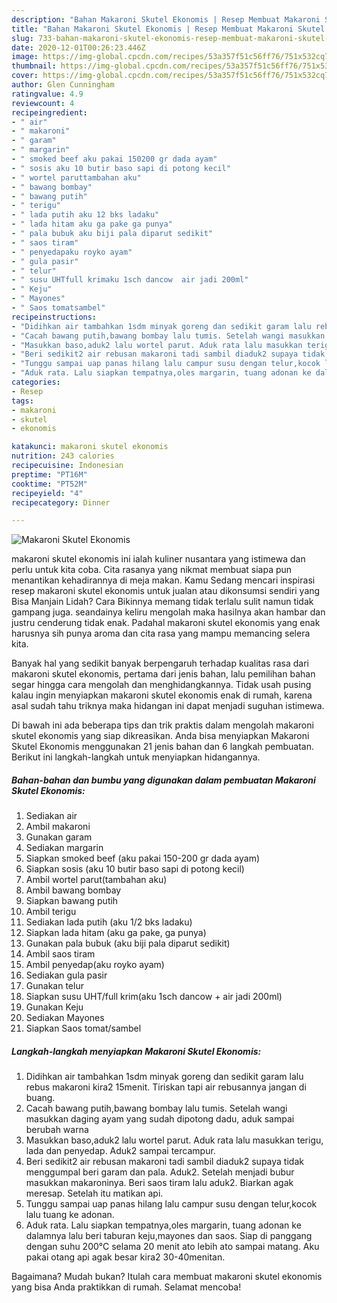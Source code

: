 ```yaml
---
description: "Bahan Makaroni Skutel Ekonomis | Resep Membuat Makaroni Skutel Ekonomis Yang Enak Dan Lezat"
title: "Bahan Makaroni Skutel Ekonomis | Resep Membuat Makaroni Skutel Ekonomis Yang Enak Dan Lezat"
slug: 733-bahan-makaroni-skutel-ekonomis-resep-membuat-makaroni-skutel-ekonomis-yang-enak-dan-lezat
date: 2020-12-01T00:26:23.446Z
image: https://img-global.cpcdn.com/recipes/53a357f51c56ff76/751x532cq70/makaroni-skutel-ekonomis-foto-resep-utama.jpg
thumbnail: https://img-global.cpcdn.com/recipes/53a357f51c56ff76/751x532cq70/makaroni-skutel-ekonomis-foto-resep-utama.jpg
cover: https://img-global.cpcdn.com/recipes/53a357f51c56ff76/751x532cq70/makaroni-skutel-ekonomis-foto-resep-utama.jpg
author: Glen Cunningham
ratingvalue: 4.9
reviewcount: 4
recipeingredient:
- " air"
- " makaroni"
- " garam"
- " margarin"
- " smoked beef aku pakai 150200 gr dada ayam"
- " sosis aku 10 butir baso sapi di potong kecil"
- " wortel paruttambahan aku"
- " bawang bombay"
- " bawang putih"
- " terigu"
- " lada putih aku 12 bks ladaku"
- " lada hitam aku ga pake ga punya"
- " pala bubuk aku biji pala diparut sedikit"
- " saos tiram"
- " penyedapaku royko ayam"
- " gula pasir"
- " telur"
- " susu UHTfull krimaku 1sch dancow  air jadi 200ml"
- " Keju"
- " Mayones"
- " Saos tomatsambel"
recipeinstructions:
- "Didihkan air tambahkan 1sdm minyak goreng dan sedikit garam lalu rebus makaroni kira2 15menit. Tiriskan tapi air rebusannya jangan di buang."
- "Cacah bawang putih,bawang bombay lalu tumis. Setelah wangi masukkan daging ayam yang sudah dipotong dadu, aduk sampai berubah warna"
- "Masukkan baso,aduk2 lalu wortel parut. Aduk rata lalu masukkan terigu, lada dan penyedap. Aduk2 sampai tercampur."
- "Beri sedikit2 air rebusan makaroni tadi sambil diaduk2 supaya tidak menggumpal beri garam dan pala. Aduk2. Setelah menjadi bubur masukkan makaroninya. Beri saos tiram lalu aduk2. Biarkan agak meresap. Setelah itu matikan api."
- "Tunggu sampai uap panas hilang lalu campur susu dengan telur,kocok lalu tuang ke adonan."
- "Aduk rata. Lalu siapkan tempatnya,oles margarin, tuang adonan ke dalamnya lalu beri taburan keju,mayones dan saos. Siap di panggang dengan suhu 200°C selama 20 menit ato lebih ato sampai matang. Aku pakai otang api agak besar kira2 30-40menitan."
categories:
- Resep
tags:
- makaroni
- skutel
- ekonomis

katakunci: makaroni skutel ekonomis 
nutrition: 243 calories
recipecuisine: Indonesian
preptime: "PT16M"
cooktime: "PT52M"
recipeyield: "4"
recipecategory: Dinner

---
```



![Makaroni Skutel Ekonomis](https://img-global.cpcdn.com/recipes/53a357f51c56ff76/751x532cq70/makaroni-skutel-ekonomis-foto-resep-utama.jpg)


makaroni skutel ekonomis ini ialah kuliner nusantara yang istimewa dan perlu untuk kita coba. Cita rasanya yang nikmat membuat siapa pun menantikan kehadirannya di meja makan.
Kamu Sedang mencari inspirasi resep makaroni skutel ekonomis untuk jualan atau dikonsumsi sendiri yang Bisa Manjain Lidah? Cara Bikinnya memang tidak terlalu sulit namun tidak gampang juga. seandainya keliru mengolah maka hasilnya akan hambar dan justru cenderung tidak enak. Padahal makaroni skutel ekonomis yang enak harusnya sih punya aroma dan cita rasa yang mampu memancing selera kita.



Banyak hal yang sedikit banyak berpengaruh terhadap kualitas rasa dari makaroni skutel ekonomis, pertama dari jenis bahan, lalu pemilihan bahan segar hingga cara mengolah dan menghidangkannya. Tidak usah pusing kalau ingin menyiapkan makaroni skutel ekonomis enak di rumah, karena asal sudah tahu triknya maka hidangan ini dapat menjadi suguhan istimewa.


Di bawah ini ada beberapa tips dan trik praktis dalam mengolah makaroni skutel ekonomis yang siap dikreasikan. Anda bisa menyiapkan Makaroni Skutel Ekonomis menggunakan 21 jenis bahan dan 6 langkah pembuatan. Berikut ini langkah-langkah untuk menyiapkan hidangannya.

<!--inarticleads1-->

##### Bahan-bahan dan bumbu yang digunakan dalam pembuatan Makaroni Skutel Ekonomis:

1. Sediakan  air
1. Ambil  makaroni
1. Gunakan  garam
1. Sediakan  margarin
1. Siapkan  smoked beef (aku pakai 150-200 gr dada ayam)
1. Siapkan  sosis (aku 10 butir baso sapi di potong kecil)
1. Ambil  wortel parut(tambahan aku)
1. Ambil  bawang bombay
1. Siapkan  bawang putih
1. Ambil  terigu
1. Sediakan  lada putih (aku 1/2 bks ladaku)
1. Siapkan  lada hitam (aku ga pake, ga punya)
1. Gunakan  pala bubuk (aku biji pala diparut sedikit)
1. Ambil  saos tiram
1. Ambil  penyedap(aku royko ayam)
1. Sediakan  gula pasir
1. Gunakan  telur
1. Siapkan  susu UHT/full krim(aku 1sch dancow + air jadi 200ml)
1. Gunakan  Keju
1. Sediakan  Mayones
1. Siapkan  Saos tomat/sambel




<!--inarticleads2-->

##### Langkah-langkah menyiapkan Makaroni Skutel Ekonomis:

1. Didihkan air tambahkan 1sdm minyak goreng dan sedikit garam lalu rebus makaroni kira2 15menit. Tiriskan tapi air rebusannya jangan di buang.
1. Cacah bawang putih,bawang bombay lalu tumis. Setelah wangi masukkan daging ayam yang sudah dipotong dadu, aduk sampai berubah warna
1. Masukkan baso,aduk2 lalu wortel parut. Aduk rata lalu masukkan terigu, lada dan penyedap. Aduk2 sampai tercampur.
1. Beri sedikit2 air rebusan makaroni tadi sambil diaduk2 supaya tidak menggumpal beri garam dan pala. Aduk2. Setelah menjadi bubur masukkan makaroninya. Beri saos tiram lalu aduk2. Biarkan agak meresap. Setelah itu matikan api.
1. Tunggu sampai uap panas hilang lalu campur susu dengan telur,kocok lalu tuang ke adonan.
1. Aduk rata. Lalu siapkan tempatnya,oles margarin, tuang adonan ke dalamnya lalu beri taburan keju,mayones dan saos. Siap di panggang dengan suhu 200°C selama 20 menit ato lebih ato sampai matang. Aku pakai otang api agak besar kira2 30-40menitan.




Bagaimana? Mudah bukan? Itulah cara membuat makaroni skutel ekonomis yang bisa Anda praktikkan di rumah. Selamat mencoba!

